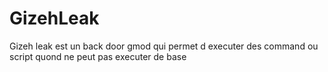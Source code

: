 # GizehLeak
Gizeh leak est un back door gmod qui permet d executer des command ou script quond ne peut pas executer de base
